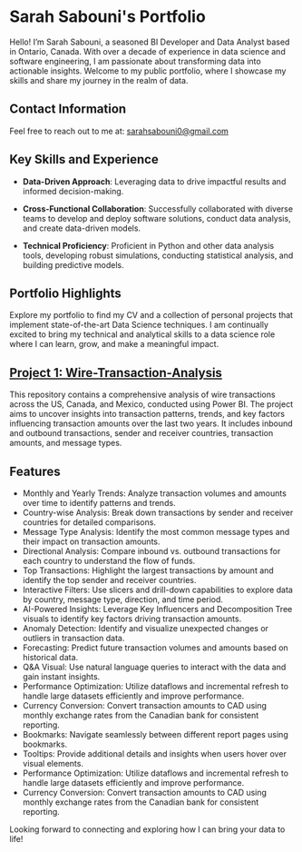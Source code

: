 # Sarah Sabouni's Portfolio

Hello! I’m Sarah Sabouni, a seasoned BI Developer and Data Analyst based in Ontario, Canada. With over a decade of experience in data science and software engineering, I am passionate about transforming data into actionable insights. Welcome to my public portfolio, where I showcase my skills and share my journey in the realm of data.

## Contact Information

Feel free to reach out to me at: sarahsabouni0@gmail.com

## Key Skills and Experience

* **Data-Driven Approach**: Leveraging data to drive impactful results and informed decision-making.

* **Cross-Functional Collaboration**: Successfully collaborated with diverse teams to develop and deploy software solutions, conduct data analysis, and create data-driven models.

* **Technical Proficiency**: Proficient in Python and other data analysis tools, developing robust simulations, conducting statistical analysis, and building predictive models.

## Portfolio Highlights

Explore my portfolio to find my CV and a collection of personal projects that implement state-of-the-art Data Science techniques. I am continually excited to bring my technical and analytical skills to a data science role where I can learn, grow, and make a meaningful impact.

## [Project 1: Wire-Transaction-Analysis](https://github.com/Sarahsabouni/Cross-Border-Transactions-Insights-)

This repository contains a comprehensive analysis of wire transactions across the US, Canada, and Mexico, conducted using Power BI. The project aims to uncover insights into transaction patterns, trends, and key factors influencing transaction amounts over the last two years. It includes inbound and outbound transactions, sender and receiver countries, transaction amounts, and message types.

## Features
* Monthly and Yearly Trends: Analyze transaction volumes and amounts over time to identify patterns and trends.
* Country-wise Analysis: Break down transactions by sender and receiver countries for detailed comparisons.
* Message Type Analysis: Identify the most common message types and their impact on transaction amounts.
* Directional Analysis: Compare inbound vs. outbound transactions for each country to understand the flow of funds.
* Top Transactions: Highlight the largest transactions by amount and identify the top sender and receiver countries.
* Interactive Filters: Use slicers and drill-down capabilities to explore data by country, message type, direction, and time period.
* AI-Powered Insights: Leverage Key Influencers and Decomposition Tree visuals to identify key factors driving transaction amounts.
* Anomaly Detection: Identify and visualize unexpected changes or outliers in transaction data.
* Forecasting: Predict future transaction volumes and amounts based on historical data.
* Q&A Visual: Use natural language queries to interact with the data and gain instant insights.
* Performance Optimization: Utilize dataflows and incremental refresh to handle large datasets efficiently and improve performance.
* Currency Conversion: Convert transaction amounts to CAD using monthly exchange rates from the Canadian bank for consistent reporting.
* Bookmarks: Navigate seamlessly between different report pages using bookmarks.
* Tooltips: Provide additional details and insights when users hover over visual elements.
* Performance Optimization: Utilize dataflows and incremental refresh to handle large datasets efficiently and improve performance.
* Currency Conversion: Convert transaction amounts to CAD using monthly exchange rates from the Canadian bank for consistent reporting.


Looking forward to connecting and exploring how I can bring your data to life!
